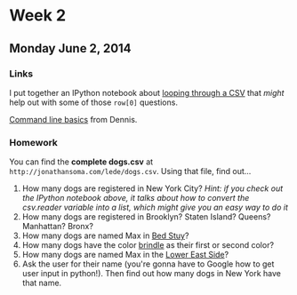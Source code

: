 # Week 2

## Monday June 2, 2014

### Links

I put together an IPython notebook about [looping through a CSV](http://nbviewer.ipython.org/github/ledeprogram/courses/blob/master/foundations/week_2/Looping%20through%20a%20CSV.ipynb) that *might* help out with some of those `row[0]` questions.

[Command line basics](https://github.com/denten/dhnotes/wiki/cli-basics) from Dennis.

### Homework

You can find the **complete dogs.csv** at `http://jonathansoma.com/lede/dogs.csv`. Using that file, find out...

1. How many dogs are registered in New York City? *Hint: if you check out the IPython notebook above, it talks about how to convert the csv.reader variable into a list, which might give you an easy way to do it*
2. How many dogs are registered in Brooklyn? Staten Island? Queens? Manhattan? Bronx?
3. How many dogs are named Max in [Bed Stuy](http://www.city-data.com/neighborhood/Bedford-Stuyvesant-Brooklyn-NY.html)?
4. How many dogs have the color [brindle](http://en.wikipedia.org/wiki/Brindle) as their first or second color?
5. How many dogs are named Max in the [Lower East Side](http://www.city-data.com/neighborhood/Lower-East-Side-New-York-NY.html)?
6. Ask the user for their name (you're gonna have to Google how to get user input in python!). Then find out how many dogs in New York have that name.